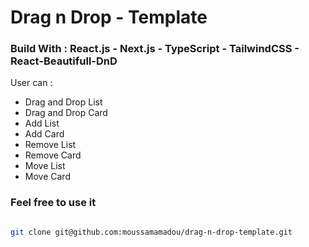 # Drag n Drop - Template
### Build With : React.js - Next.js - TypeScript - TailwindCSS - React-Beautifull-DnD
        
 User can :  
 - Drag and Drop List 
 - Drag and Drop Card 
 - Add List 
 - Add Card 
 - Remove List 
 - Remove Card 
 - Move List 
 - Move Card

### Feel free to use it

```bash

git clone git@github.com:moussamamadou/drag-n-drop-template.git

```
